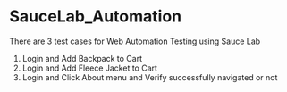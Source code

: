# SauceLab_Automation
There are 3 test cases for Web Automation Testing using Sauce Lab

1. Login and Add Backpack to Cart
2. Login and Add Fleece Jacket to Cart
3. Login and Click About menu and Verify successfully navigated or not
